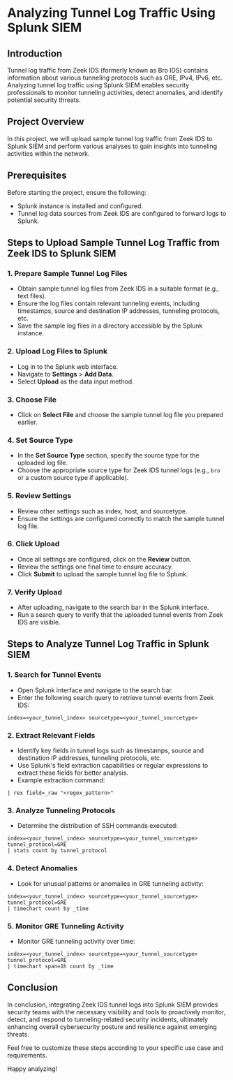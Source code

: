 # Analyzing Tunnel Log Traffic Using Splunk SIEM

## Introduction
Tunnel log traffic from Zeek IDS (formerly known as Bro IDS) contains information about various tunneling protocols such as GRE, IPv4, IPv6, etc. Analyzing tunnel log traffic using Splunk SIEM enables security professionals to monitor tunneling activities, detect anomalies, and identify potential security threats.

## Project Overview
In this project, we will upload sample tunnel log traffic from Zeek IDS to Splunk SIEM and perform various analyses to gain insights into tunneling activities within the network.

## Prerequisites
Before starting the project, ensure the following:
- Splunk instance is installed and configured.
- Tunnel log data sources from Zeek IDS are configured to forward logs to Splunk.

## Steps to Upload Sample Tunnel Log Traffic from Zeek IDS to Splunk SIEM

### 1. Prepare Sample Tunnel Log Files
- Obtain sample tunnel log files from Zeek IDS in a suitable format (e.g., text files).
- Ensure the log files contain relevant tunneling events, including timestamps, source and destination IP addresses, tunneling protocols, etc.
- Save the sample log files in a directory accessible by the Splunk instance.

### 2. Upload Log Files to Splunk
- Log in to the Splunk web interface.
- Navigate to **Settings** > **Add Data**.
- Select **Upload** as the data input method.

### 3. Choose File
- Click on **Select File** and choose the sample tunnel log file you prepared earlier.

### 4. Set Source Type
- In the **Set Source Type** section, specify the source type for the uploaded log file.
- Choose the appropriate source type for Zeek IDS tunnel logs (e.g., `bro` or a custom source type if applicable).

### 5. Review Settings
- Review other settings such as index, host, and sourcetype.
- Ensure the settings are configured correctly to match the sample tunnel log file.

### 6. Click Upload
- Once all settings are configured, click on the **Review** button.
- Review the settings one final time to ensure accuracy.
- Click **Submit** to upload the sample tunnel log file to Splunk.

### 7. Verify Upload
- After uploading, navigate to the search bar in the Splunk interface.
- Run a search query to verify that the uploaded tunnel events from Zeek IDS are visible.
  


## Steps to Analyze Tunnel Log Traffic in Splunk SIEM


### 1. Search for Tunnel Events
- Open Splunk interface and navigate to the search bar.
- Enter the following search query to retrieve tunnel events from Zeek IDS:
```
index=<your_tunnel_index> sourcetype=<your_tunnel_sourcetype>
```

### 2. Extract Relevant Fields
- Identify key fields in tunnel logs such as timestamps, source and destination IP addresses, tunneling protocols, etc.
- Use Splunk's field extraction capabilities or regular expressions to extract these fields for better analysis.
- Example extraction command:
```
| rex field=_raw "<regex_pattern>"

```

### 3. Analyze Tunneling Protocols
- Determine the distribution of SSH commands executed:
```
index=<your_tunnel_index> sourcetype=<your_tunnel_sourcetype> tunnel_protocol=GRE
| stats count by tunnel_protocol
```

### 4. Detect Anomalies
- Look for unusual patterns or anomalies in GRE tunneling activity:
```
index=<your_tunnel_index> sourcetype=<your_tunnel_sourcetype> tunnel_protocol=GRE
| timechart count by _time
```

### 5. Monitor GRE Tunneling Activity
- Monitor GRE tunneling activity over time:
```
index=<your_tunnel_index> sourcetype=<your_tunnel_sourcetype> tunnel_protocol=GRE
| timechart span=1h count by _time

```


## Conclusion
In conclusion, integrating Zeek IDS tunnel logs into Splunk SIEM provides security teams with the necessary visibility and tools to proactively monitor, detect, and respond to tunneling-related security incidents, ultimately enhancing overall cybersecurity posture and resilience against emerging threats.

Feel free to customize these steps according to your specific use case and requirements. 

Happy analyzing!




